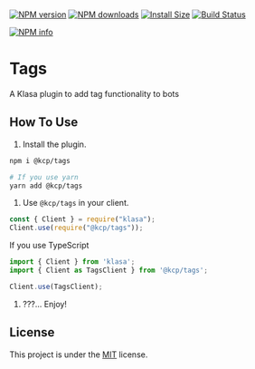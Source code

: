 <div>
	<br/>
	<p>
	  <a href="https://www.npmjs.com/package/@kcp/tags"><img src="https://img.shields.io/npm/v/@kcp/tags.svg?maxAge=3600" alt="NPM version" /></a>
		<a href="https://www.npmjs.com/package/@kcp/tags"><img src="https://img.shields.io/npm/dt/@kcp/tags.svg?maxAge=3600" alt="NPM downloads" /></a>
		<a href="https://packagephobia.now.sh/result?p=@kcp/tags"><img src="https://packagephobia.now.sh/badge?p=@kcp/tags" alt="Install Size"></a>
    <a href="https://dev.azure.com/klasacommunityplugins/Plugins/_build/latest?definitionId=6&branchName=master"><img src="https://dev.azure.com/klasacommunityplugins/Plugins/_apis/build/status/Tags?branchName=master" alt="Build Status"></a>
	</p>
	<p>
    <a href="https://nodei.co/npm/@kcp/tags"><img src="https://nodei.co/npm/@kcp/tags.png?downloads=true&stars=true" alt="NPM info"></a>
  </p>
</div>

# Tags

A Klasa plugin to add tag functionality to bots

## How To Use

1. Install the plugin.

```bash
npm i @kcp/tags

# If you use yarn
yarn add @kcp/tags
```

1. Use `@kcp/tags` in your client.

```js
const { Client } = require("klasa");
Client.use(require("@kcp/tags"));
```

If you use TypeScript

```ts
import { Client } from 'klasa';
import { Client as TagsClient } from '@kcp/tags';

Client.use(TagsClient);
```

1. ???... Enjoy!

## License

This project is under the [MIT](https://github.com/KlasaCommunityPlugins/tags/blob/master/LICENSE) license.
